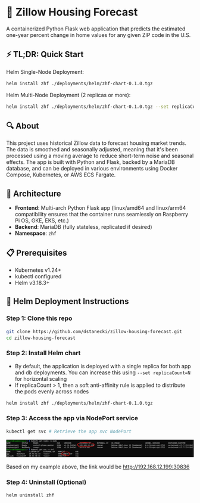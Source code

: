 # 🏡 Zillow Housing Forecast

A containerized Python Flask web application that predicts the estimated one-year percent change in home values for any given ZIP code in the U.S.

## ⚡ TL;DR: Quick Start
Helm Single-Node Deployment: 
```bash
helm install zhf ./deployments/helm/zhf-chart-0.1.0.tgz
```

Helm Multi-Node Deployment (2 replicas or more): 
```bash
helm install zhf ./deployments/helm/zhf-chart-0.1.0.tgz --set replicaCount=2
```

## 🔍 About

This project uses historical Zillow data to forecast housing market trends. The data is smoothed and seasonally adjusted, meaning that it's been processed using a moving average to reduce short-term noise and seasonal effects. The app is built with Python and Flask, backed by a MariaDB database, and can be deployed in various environments using Docker Compose, Kubernetes, or AWS ECS Fargate.

## 🧱 Architecture

- **Frontend**: Multi-arch Python Flask app (linux/amd64 and linux/arm64 compatibility ensures that the container runs seamlessly on Raspberry Pi OS, GKE, EKS, etc.)
- **Backend**: MariaDB (fully stateless, replicated if desired)
- **Namespace**: `zhf`

## 📋 Prerequisites

- Kubernetes v1.24+
- kubectl configured
- Helm v3.18.3+

## 🚀 Helm Deployment Instructions

### Step 1: Clone this repo
```bash
git clone https://github.com/dstanecki/zillow-housing-forecast.git
cd zillow-housing-forecast
```
### Step 2: Install Helm chart
- By default, the application is deployed with a single replica for both app and db deployments. You can increase this using `--set replicaCount=N` for horizontal scaling 
- If replicaCount > 1, then a soft anti-affinity rule is applied to distribute the pods evenly across nodes
```bash
helm install zhf ./deployments/helm/zhf-chart-0.1.0.tgz
```

### Step 3: Access the app via NodePort service
```bash
kubectl get svc # Retrieve the app svc NodePort
```
![Node Port Visual](./images/nodePortVisual.png)

Based on my example above, the link would be http://192.168.12.199:30836

### Step 4: Uninstall (Optional)
```bash 
helm uninstall zhf
```
